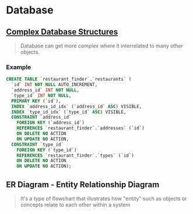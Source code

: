 # Database
## [Complex Database Structures](https://www.activequerybuilder.com/blog/understanding-a-complex-database-structure/)
> Database can get more complex where it interrelated to many other objects.
### Example
```sql
CREATE TABLE `restaurant_finder`.`restaurants` (
  `id` INT NOT NULL AUTO_INCREMENT,
  `address_id` INT NOT NULL,
  `type_id` INT NOT NULL,
  PRIMARY KEY (`id`),
  INDEX `address_id_idx` (`address_id` ASC) VISIBLE,
  INDEX `type_id_idx` (`type_id` ASC) VISIBLE,
  CONSTRAINT `address_id`
    FOREIGN KEY (`address_id`)
    REFERENCES `restaurant_finder`.`addresses` (`id`)
    ON DELETE NO ACTION
    ON UPDATE NO ACTION,
  CONSTRAINT `type_id`
    FOREIGN KEY (`type_id`)
    REFERENCES `restaurant_finder`.`types` (`id`)
    ON DELETE NO ACTION
    ON UPDATE NO ACTION);
```
## ER Diagram - Entity Relationship Diagram
> It's a type of flowchart that illustrates how "entity" such as objects or concepts relate to each other within a system
